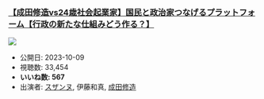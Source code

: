 ### [【成田修造vs24歳社会起業家】国民と政治家つなげるプラットフォーム【行政の新たな仕組みどう作る？】](https://www.youtube.com/watch?v=FDjEZ0hUJaA)
[![](https://img.youtube.com/vi/FDjEZ0hUJaA/sddefault.jpg)](https://www.youtube.com/watch?v=FDjEZ0hUJaA)
-   公開日: 2023-10-09
-   視聴数: 33,454
-   **いいね数: 567**
-   出演者: [スザンヌ](/rehacq_fan/people/スザンヌ "wikilink"), 伊藤和真, [成田修造](/rehacq_fan/people/成田修造 "wikilink")
